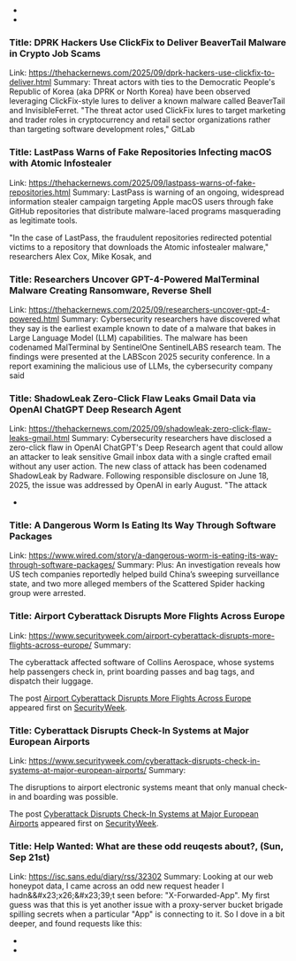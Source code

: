  - 
 - 
### Title: DPRK Hackers Use ClickFix to Deliver BeaverTail Malware in Crypto Job Scams
Link: https://thehackernews.com/2025/09/dprk-hackers-use-clickfix-to-deliver.html
Summary: Threat actors with ties to the Democratic People's Republic of Korea (aka DPRK or North Korea) have been observed leveraging ClickFix-style lures to deliver a known malware called BeaverTail and InvisibleFerret.
"The threat actor used ClickFix lures to target marketing and trader roles in cryptocurrency and retail sector organizations rather than targeting software development roles," GitLab

### Title: LastPass Warns of Fake Repositories Infecting macOS with Atomic Infostealer
Link: https://thehackernews.com/2025/09/lastpass-warns-of-fake-repositories.html
Summary: LastPass is warning of an ongoing, widespread information stealer campaign targeting Apple macOS users through fake GitHub repositories that distribute malware-laced programs masquerading as legitimate tools.

"In the case of LastPass, the fraudulent repositories redirected potential victims to a repository that downloads the Atomic infostealer malware," researchers Alex Cox, Mike Kosak, and

### Title: Researchers Uncover GPT-4-Powered MalTerminal Malware Creating Ransomware, Reverse Shell
Link: https://thehackernews.com/2025/09/researchers-uncover-gpt-4-powered.html
Summary: Cybersecurity researchers have discovered what they say is the earliest example known to date of a malware that bakes in Large Language Model (LLM) capabilities.
The malware has been codenamed MalTerminal by SentinelOne SentinelLABS research team. The findings were presented at the LABScon 2025 security conference.
In a report examining the malicious use of LLMs, the cybersecurity company said

### Title: ShadowLeak Zero-Click Flaw Leaks Gmail Data via OpenAI ChatGPT Deep Research Agent
Link: https://thehackernews.com/2025/09/shadowleak-zero-click-flaw-leaks-gmail.html
Summary: Cybersecurity researchers have disclosed a zero-click flaw in OpenAI ChatGPT's Deep Research agent that could allow an attacker to leak sensitive Gmail inbox data with a single crafted email without any user action.
The new class of attack has been codenamed ShadowLeak by Radware. Following responsible disclosure on June 18, 2025, the issue was addressed by OpenAI in early August.
"The attack

 - 
### Title: A Dangerous Worm Is Eating Its Way Through Software Packages
Link: https://www.wired.com/story/a-dangerous-worm-is-eating-its-way-through-software-packages/
Summary: Plus: An investigation reveals how US tech companies reportedly helped build China’s sweeping surveillance state, and two more alleged members of the Scattered Spider hacking group were arrested.

### Title: Airport Cyberattack Disrupts More Flights Across Europe
Link: https://www.securityweek.com/airport-cyberattack-disrupts-more-flights-across-europe/
Summary: <p>The cyberattack affected software of Collins Aerospace, whose systems help passengers check in, print boarding passes and bag tags, and dispatch their luggage. </p>
<p>The post <a href="https://www.securityweek.com/airport-cyberattack-disrupts-more-flights-across-europe/">Airport Cyberattack Disrupts More Flights Across Europe</a> appeared first on <a href="https://www.securityweek.com">SecurityWeek</a>.</p>

### Title: Cyberattack Disrupts Check-In Systems at Major European Airports
Link: https://www.securityweek.com/cyberattack-disrupts-check-in-systems-at-major-european-airports/
Summary: <p>The disruptions to airport electronic systems meant that only manual check-in and boarding was possible. </p>
<p>The post <a href="https://www.securityweek.com/cyberattack-disrupts-check-in-systems-at-major-european-airports/">Cyberattack Disrupts Check-In Systems at Major European Airports</a> appeared first on <a href="https://www.securityweek.com">SecurityWeek</a>.</p>

### Title: Help Wanted: What are these odd reuqests about&#x3f;, (Sun, Sep 21st)
Link: https://isc.sans.edu/diary/rss/32302
Summary: Looking at our web honeypot data, I came across an odd new request header I hadn&&#x23&#x3b;x26&#x3b;&#x23&#x3b;39&#x3b;t seen before: "X-Forwarded-App". My first guess was that this is yet another issue with a proxy-server bucket brigade spilling secrets when a particular "App" is connecting to it. So I dove in a bit deeper, and found requests like this:&#xd;

 - 
 - 
